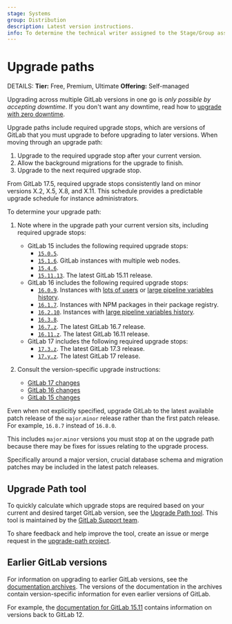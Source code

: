 ```yaml
---
stage: Systems
group: Distribution
description: Latest version instructions.
info: To determine the technical writer assigned to the Stage/Group associated with this page, see https://handbook.gitlab.com/handbook/product/ux/technical-writing/#assignments
---
```


# Upgrade paths

DETAILS:
**Tier:** Free, Premium, Ultimate
**Offering:** Self-managed

Upgrading across multiple GitLab versions in one go is *only possible by accepting downtime*.
If you don't want any downtime, read how to [upgrade with zero downtime](zero_downtime.md).

Upgrade paths include required upgrade stops, which are versions of GitLab that you must upgrade to before upgrading to
later versions. When moving through an upgrade path:

1. Upgrade to the required upgrade stop after your current version.
1. Allow the background migrations for the upgrade to finish.
1. Upgrade to the next required upgrade stop.

From GitLab 17.5, required upgrade stops consistently land on minor versions X.2, X.5, X.8, and X.11. This schedule provides a predictable upgrade schedule for instance administrators.

To determine your upgrade path:

1. Note where in the upgrade path your current version sits, including required upgrade stops:

   - GitLab 15 includes the following required upgrade stops:
     - [`15.0.5`](versions/gitlab_15_changes.md#1500).
     - [`15.1.6`](versions/gitlab_15_changes.md#1510). GitLab instances with multiple web nodes.
     - [`15.4.6`](versions/gitlab_15_changes.md#1540).
     - [`15.11.13`](versions/gitlab_15_changes.md#15110). The latest GitLab 15.11 release.
   - GitLab 16 includes the following required upgrade stops:
     - [`16.0.9`](versions/gitlab_16_changes.md#1600). Instances with
       [lots of users](versions/gitlab_16_changes.md#long-running-user-type-data-change) or
       [large pipeline variables history](versions/gitlab_16_changes.md#1610).
     - [`16.1.7`](versions/gitlab_16_changes.md#1610). Instances with NPM packages in their package registry.
     - [`16.2.10`](versions/gitlab_16_changes.md#1620). Instances with [large pipeline variables history](versions/gitlab_16_changes.md#1630).
     - [`16.3.8`](versions/gitlab_16_changes.md#1630).
     - [`16.7.z`](versions/gitlab_16_changes.md#1670). The latest GitLab 16.7 release.
     - [`16.11.z`](https://gitlab.com/gitlab-org/gitlab/-/releases). The latest GitLab 16.11 release.
   - GitLab 17 includes the following required upgrade stops:
     - [`17.3.z`](versions/gitlab_17_changes.md#1730). The latest GitLab 17.3 release.
     - [`17.y.z`](versions/gitlab_17_changes.md). The latest GitLab 17 release.

1. Consult the version-specific upgrade instructions:
   - [GitLab 17 changes](versions/gitlab_17_changes.md)
   - [GitLab 16 changes](versions/gitlab_16_changes.md)
   - [GitLab 15 changes](versions/gitlab_15_changes.md)

Even when not explicitly specified, upgrade GitLab to the latest available patch release of the `major`.`minor` release
rather than the first patch release. For example, `16.8.7` instead of `16.8.0`.

This includes `major`.`minor` versions you must stop at on the upgrade path because there may
be fixes for issues relating to the upgrade process.

Specifically around a major version, crucial database schema and migration patches may be included in the latest patch
releases.

## Upgrade Path tool

To quickly calculate which upgrade stops are required based on your current and desired target GitLab version, see the
[Upgrade Path tool](https://gitlab-com.gitlab.io/support/toolbox/upgrade-path/). This tool is
maintained by the [GitLab Support team](https://handbook.gitlab.com/handbook/support/#about-the-support-team).

To share feedback and help improve the tool, create an issue or merge request in the [upgrade-path project](https://gitlab.com/gitlab-com/support/toolbox/upgrade-path).

## Earlier GitLab versions

For information on upgrading to earlier GitLab versions, see the [documentation archives](https://archives.docs.gitlab.com).
The versions of the documentation in the archives contain version-specific information for even earlier versions of GitLab.

For example, the [documentation for GitLab 15.11](https://archives.docs.gitlab.com/15.11/ee/update/#upgrade-paths)
contains information on versions back to GitLab 12.
